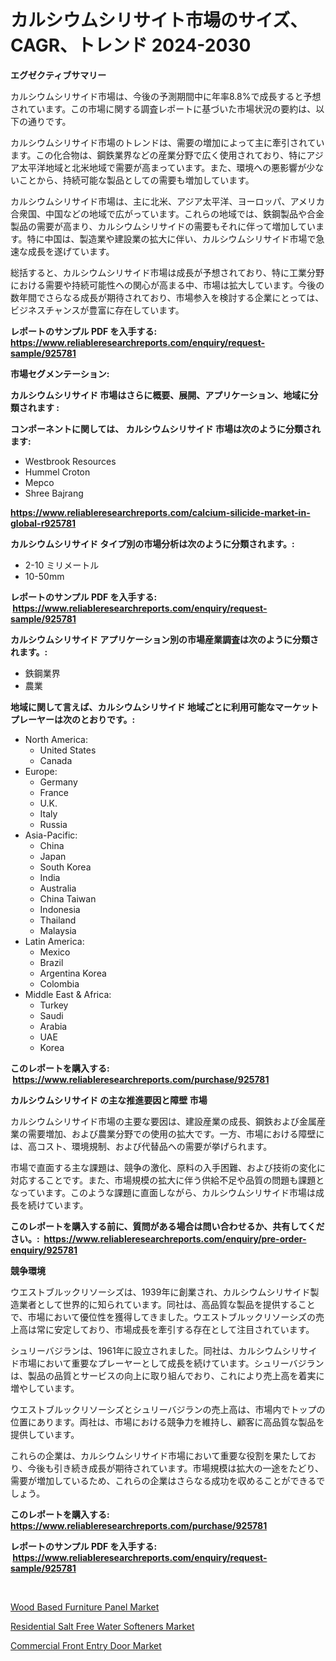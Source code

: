 <p><h1>カルシウムシリサイト市場のサイズ、CAGR、トレンド 2024-2030</h1></p><p><strong>エグゼクティブサマリー</strong></p>
<p><p>カルシウムシリサイド市場は、今後の予測期間中に年率8.8%で成長すると予想されています。この市場に関する調査レポートに基づいた市場状況の要約は、以下の通りです。</p><p>カルシウムシリサイド市場のトレンドは、需要の増加によって主に牽引されています。この化合物は、鋼鉄業界などの産業分野で広く使用されており、特にアジア太平洋地域と北米地域で需要が高まっています。また、環境への悪影響が少ないことから、持続可能な製品としての需要も増加しています。</p><p>カルシウムシリサイド市場は、主に北米、アジア太平洋、ヨーロッパ、アメリカ合衆国、中国などの地域で広がっています。これらの地域では、鉄鋼製品や合金製品の需要が高まり、カルシウムシリサイドの需要もそれに伴って増加しています。特に中国は、製造業や建設業の拡大に伴い、カルシウムシリサイド市場で急速な成長を遂げています。</p><p>総括すると、カルシウムシリサイド市場は成長が予想されており、特に工業分野における需要や持続可能性への関心が高まる中、市場は拡大しています。今後の数年間でさらなる成長が期待されており、市場参入を検討する企業にとっては、ビジネスチャンスが豊富に存在しています。</p></p>
<p><strong>レポートのサンプル PDF を入手する: <a href="https://www.reliableresearchreports.com/enquiry/request-sample/925781">https://www.reliableresearchreports.com/enquiry/request-sample/925781</a></strong></p>
<p><strong>市場セグメンテーション:</strong></p>
<p><strong> カルシウムシリサイド 市場はさらに概要、展開、アプリケーション、地域に分類されます :</strong></p>
<p><strong>コンポーネントに関しては、 カルシウムシリサイド 市場は次のように分類されます: &nbsp;</strong></p>
<p><ul><li>Westbrook Resources</li><li>Hummel Croton</li><li>Mepco</li><li>Shree Bajrang</li></ul></p>
<p><strong><a href="https://www.reliableresearchreports.com/calcium-silicide-market-in-global-r925781">https://www.reliableresearchreports.com/calcium-silicide-market-in-global-r925781</a></strong></p>
<p><strong> カルシウムシリサイド タイプ別の市場分析は次のように分類されます。:</strong></p>
<p><ul><li>2-10 ミリメートル</li><li>10-50mm</li></ul></p>
<p><strong>レポートのサンプル PDF を入手する: &nbsp;<a href="https://www.reliableresearchreports.com/enquiry/request-sample/925781">https://www.reliableresearchreports.com/enquiry/request-sample/925781</a></strong></p>
<p><strong> カルシウムシリサイド アプリケーション別の市場産業調査は次のように分類されます。:</strong></p>
<p><ul><li>鉄鋼業界</li><li>農業</li></ul></p>
<p><strong>地域に関して言えば、カルシウムシリサイド 地域ごとに利用可能なマーケットプレーヤーは次のとおりです。:</strong></p>
<p><ul>
    <li>
        North America:
        <ul>
            <li>United States</li>
            <li>Canada</li>
        </ul>
    </li>
    <li>
        Europe:
        <ul>
            <li>Germany</li>
            <li>France</li>
            <li>U.K.</li>
            <li>Italy</li>
            <li>Russia</li>
        </ul>
    </li>
    <li>
        Asia-Pacific:
        <ul>
            <li>China</li>
            <li>Japan</li>
            <li>South Korea</li>
            <li>India</li>
            <li>Australia</li>
            <li>China Taiwan</li>
            <li>Indonesia</li>
            <li>Thailand</li>
            <li>Malaysia</li>
        </ul>
    </li>
    <li>
        Latin America:
        <ul>
            <li>Mexico</li>
            <li>Brazil</li>
            <li>Argentina Korea</li>
            <li>Colombia</li>
        </ul>
    </li>
    <li>
        Middle East & Africa:
        <ul>
            <li>Turkey</li>
            <li>Saudi</li>
            <li>Arabia</li>
            <li>UAE</li>
            <li>Korea</li>
        </ul>
    </li>
    </ul></p>
<p><strong>このレポートを購入する: &nbsp;<a href="https://www.reliableresearchreports.com/purchase/925781">https://www.reliableresearchreports.com/purchase/925781</a></strong></p>
<p><strong>カルシウムシリサイド の主な推進要因と障壁 市場</strong></p>
<p><p>カルシウムシリサイド市場の主要な要因は、建設産業の成長、鋼鉄および金属産業の需要増加、および農業分野での使用の拡大です。一方、市場における障壁には、高コスト、環境規制、および代替品への需要が挙げられます。</p><p>市場で直面する主な課題は、競争の激化、原料の入手困難、および技術の変化に対応することです。また、市場規模の拡大に伴う供給不足や品質の問題も課題となっています。このような課題に直面しながら、カルシウムシリサイド市場は成長を続けています。</p></p>
<p><strong>このレポートを購入する前に、質問がある場合は問い合わせるか、共有してください。:&nbsp; <a href="https://www.reliableresearchreports.com/enquiry/pre-order-enquiry/925781">https://www.reliableresearchreports.com/enquiry/pre-order-enquiry/925781</a></strong></p>
<p><strong>競争環境</strong></p>
<p><p>ウエストブルックリソーシズは、1939年に創業され、カルシウムシリサイド製造業者として世界的に知られています。同社は、高品質な製品を提供することで、市場において優位性を獲得してきました。ウエストブルックリソーシズの売上高は常に安定しており、市場成長を牽引する存在として注目されています。</p><p>シュリーバジランは、1961年に設立されました。同社は、カルシウムシリサイド市場において重要なプレーヤーとして成長を続けています。シュリーバジランは、製品の品質とサービスの向上に取り組んでおり、これにより売上高を着実に増やしています。</p><p>ウエストブルックリソーシズとシュリーバジランの売上高は、市場内でトップの位置にあります。両社は、市場における競争力を維持し、顧客に高品質な製品を提供しています。</p><p>これらの企業は、カルシウムシリサイド市場において重要な役割を果たしており、今後も引き続き成長が期待されています。市場規模は拡大の一途をたどり、需要が増加しているため、これらの企業はさらなる成功を収めることができるでしょう。</p></p>
<p><strong>このレポートを購入する: &nbsp; <a href="https://www.reliableresearchreports.com/purchase/925781">https://www.reliableresearchreports.com/purchase/925781</a></strong></p>
<p><strong>レポートのサンプル PDF を入手する: &nbsp;<a href="https://www.reliableresearchreports.com/enquiry/request-sample/925781">https://www.reliableresearchreports.com/enquiry/request-sample/925781</a></strong><strong></strong></p>
<p>&nbsp;</p>
<p><p><a href="https://www.linkedin.com/pulse/wood-based-furniture-panel-market-provides-detailed-segmentation-zvgkf?trackingId=iZd13laaP%2B2Retsab8bFLg%3D%3D">Wood Based Furniture Panel Market</a></p><p><a href="https://www.linkedin.com/pulse/residential-salt-free-water-softeners-market-research-report-yz60f?trackingId=wBio2S8%2BN3j2XN1Xubs0vw%3D%3D">Residential Salt Free Water Softeners Market</a></p><p><a href="https://www.linkedin.com/pulse/commercial-front-entry-door-market-research-report-reveals-x8ldf?trackingId=PzVlZjZSuAM%2BLIspXEOi2A%3D%3D">Commercial Front Entry Door Market</a></p></p>